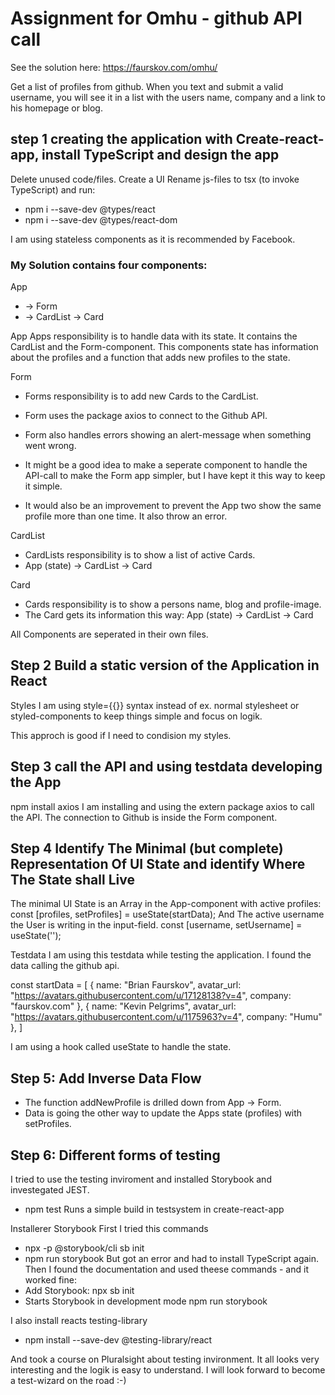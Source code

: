 # Assignment for Omhu - github API call
See the solution here: https://faurskov.com/omhu/

Get a list of profiles from github. When you text and submit a valid username, you will see it in a list with the users name, company and a link to his homepage or blog.

## step 1 creating the application with Create-react-app, install TypeScript and design the app
Delete unused code/files.
Create a UI
Rename js-files to tsx (to invoke TypeScript) and run:
- npm i --save-dev @types/react
- npm i --save-dev @types/react-dom

I am using stateless components as it is recommended by Facebook.

### My Solution contains four components:

App
- -> Form
- -> CardList -> Card

App
Apps responsibility is to handle data with its state. It contains the CardList and the Form-component.
This components state has information about the profiles and a function that adds new profiles to the state.

Form
- Forms responsibility is to add new Cards to the CardList. 
- Form uses the package axios to connect to the Github API. 
- Form also handles errors showing an alert-message when something went wrong. 

- It might be a good idea to make a seperate component to handle the API-call to make the Form app simpler, but I have kept it this way to keep it simple.
- It would also be an improvement to prevent the App two show the same profile more than one time. It also throw an error.


CardList
- CardLists responsibility is to show a list of active Cards.
- App (state) → CardList → Card

Card
- Cards responsibility is to show a persons name, blog and profile-image.
- The Card gets its information this way:
  App (state) → CardList → Card


All Components are seperated in their own files.

## Step 2 Build a static version of the Application in React
Styles
I am using style={{}} syntax instead of ex. normal stylesheet or styled-components to keep things simple and focus on logik.

This approch is good if I need to condision my styles.



## Step 3 call the API and using testdata developing the App
npm install axios
I am installing and using the extern package axios to call the API. The connection to Github is inside the Form component.




## Step 4 Identify The Minimal (but complete) Representation Of UI State and identify Where The State shall Live

The minimal UI State is an Array in the App-component with active profiles:
const [profiles, setProfiles] = useState(startData);
And
The active username the User is writing in the input-field.
const [username, setUsername] = useState('');

Testdata
I am using this testdata while testing the application. 
I found the data calling the github api.

const startData = [ 
{ 
name: "Brian Faurskov", 
avatar_url: "https://avatars.githubusercontent.com/u/17128138?v=4", 
company: "faurskov.com"
}, 
{ 
name: "Kevin Pelgrims", 
avatar_url: "https://avatars.githubusercontent.com/u/1175963?v=4", 
company: "Humu" 
},
]

I am using a hook called useState to handle the state.

## Step 5: Add Inverse Data Flow
- The function addNewProfile is drilled down from App → Form.
- Data is going the other way to update the Apps state (profiles) with setProfiles.

## Step 6: Different forms of testing
I tried to use the testing inviroment and installed Storybook and investegated JEST. 

- npm test
Runs a simple build in testsystem in create-react-app

Installerer Storybook
First I tried this commands
- npx -p @storybook/cli sb init
- npm run storybook
But got an error and had to install TypeScript again.
Then I found the documentation and used theese commands - and it worked fine:
- Add Storybook: npx sb init
- Starts Storybook in development mode npm run storybook

I also install reacts testing-library
- npm install --save-dev @testing-library/react

And took a course on Pluralsight about testing invironment. It all looks very interesting and the logik is easy to understand. I will look forward to become a test-wizard on the road :-)


